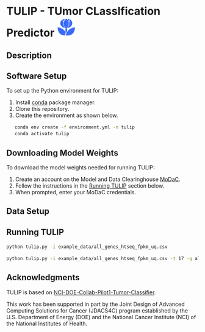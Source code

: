 # TULIP - TUmor CLassIfication Predictor <img src = "images/tulip.svg" width = "50" height = "50">

## Description

## Software Setup

To set up the Python environment for TULIP:
1. Install [conda](https://docs.conda.io/en/latest/) package manager. 
2. Clone this repository. 
3. Create the environment as shown below.

```bash
   conda env create -f environment.yml -n tulip
   conda activate tulip
```

## Downloading Model Weights

To download the model weights needed for running TULIP:
1. Create an account on the Model and Data Clearinghouse [MoDaC](https://modac.cancer.gov). 
2. Follow the instructions in the [Running TULIP](https://github.com/CBIIT/TULIP/blob/main/README.md#running-tulip) section below.
3. When prompted, enter your MoDaC credentials.

## Data Setup



## Running TULIP

```bash
python tulip.py -i example_data/all_genes_htseq_fpkm_uq.csv
```

```bash
python tulip.py -i example_data/all_genes_htseq_fpkm_uq.csv -t 17 -g all -o example_results/
```

## Acknowledgments

TULIP is based on [NCI-DOE-Collab-Pilot1-Tumor-Classifier](https://github.com/CBIIT/NCI-DOE-Collab-Pilot1-Tumor-Classifier).

This work has been supported in part by the Joint Design of Advanced Computing Solutions for Cancer (JDACS4C) program established by the U.S. Department of Energy (DOE) and the National Cancer Institute (NCI) of the National Institutes of Health.
